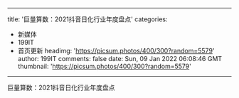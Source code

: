 
---
title: '巨量算数：2021抖音日化行业年度盘点'
categories: 
 - 新媒体
 - 199IT
 - 首页更新
headimg: 'https://picsum.photos/400/300?random=5579'
author: 199IT
comments: false
date: Sun, 09 Jan 2022 06:08:46 GMT
thumbnail: 'https://picsum.photos/400/300?random=5579'
---

<div>   
巨量算数：2021抖音日化行业年度盘点  
</div>
            